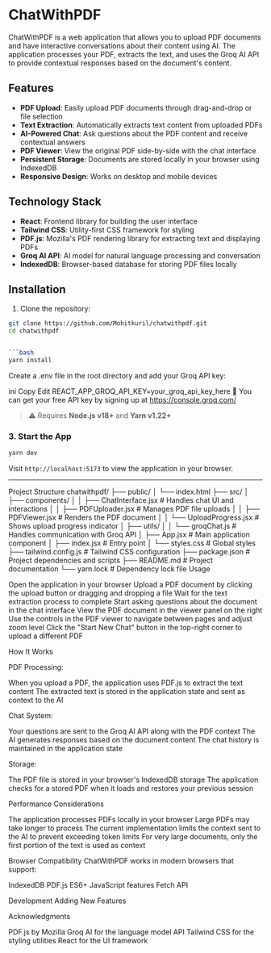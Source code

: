 # ChatWithPDF

ChatWithPDF is a web application that allows you to upload PDF documents and have interactive conversations about their content using AI. The application processes your PDF, extracts the text, and uses the Groq AI API to provide contextual responses based on the document's content.

## Features

- **PDF Upload**: Easily upload PDF documents through drag-and-drop or file selection
- **Text Extraction**: Automatically extracts text content from uploaded PDFs
- **AI-Powered Chat**: Ask questions about the PDF content and receive contextual answers
- **PDF Viewer**: View the original PDF side-by-side with the chat interface
- **Persistent Storage**: Documents are stored locally in your browser using IndexedDB
- **Responsive Design**: Works on desktop and mobile devices

## Technology Stack

- **React**: Frontend library for building the user interface
- **Tailwind CSS**: Utility-first CSS framework for styling
- **PDF.js**: Mozilla's PDF rendering library for extracting text and displaying PDFs
- **Groq AI API**: AI model for natural language processing and conversation
- **IndexedDB**: Browser-based database for storing PDF files locally

## Installation

1. Clone the repository:

````bash
git clone https://github.com/Mohitkuril/chatwithpdf.git
cd chatwithpdf


```bash
yarn install
````

Create a .env file in the root directory and add your Groq API key:

ini
Copy
Edit
REACT_APP_GROQ_API_KEY=your_groq_api_key_here
🔑 You can get your free API key by signing up at https://console.groq.com/



> ⚠️ Requires **Node.js v18+** and **Yarn v1.22+**

### 3. Start the App

```bash
yarn dev
```

Visit `http://localhost:5173` to view the application in your browser.

---

Project Structure
chatwithpdf/
├── public/
│ └── index.html
├── src/
│ ├── components/
│ │ ├── ChatInterface.jsx # Handles chat UI and interactions
│ │ ├── PDFUploader.jsx # Manages PDF file uploads
│ │ ├── PDFViewer.jsx # Renders the PDF document
│ │ └── UploadProgress.jsx # Shows upload progress indicator
│ ├── utils/
│ │ └── groqChat.js # Handles communication with Groq API
│ ├── App.jsx # Main application component
│ ├── index.jsx # Entry point
│ └── styles.css # Global styles
├── tailwind.config.js # Tailwind CSS configuration
├── package.json # Project dependencies and scripts
├── README.md # Project documentation
└── yarn.lock # Dependency lock file
Usage

Open the application in your browser
Upload a PDF document by clicking the upload button or dragging and dropping a file
Wait for the text extraction process to complete
Start asking questions about the document in the chat interface
View the PDF document in the viewer panel on the right
Use the controls in the PDF viewer to navigate between pages and adjust zoom level
Click the "Start New Chat" button in the top-right corner to upload a different PDF

How It Works

PDF Processing:

When you upload a PDF, the application uses PDF.js to extract the text content
The extracted text is stored in the application state and sent as context to the AI

Chat System:

Your questions are sent to the Groq AI API along with the PDF context
The AI generates responses based on the document content
The chat history is maintained in the application state

Storage:

The PDF file is stored in your browser's IndexedDB storage
The application checks for a stored PDF when it loads and restores your previous session

Performance Considerations

The application processes PDFs locally in your browser
Large PDFs may take longer to process
The current implementation limits the context sent to the AI to prevent exceeding token limits
For very large documents, only the first portion of the text is used as context

Browser Compatibility
ChatWithPDF works in modern browsers that support:

IndexedDB
PDF.js
ES6+ JavaScript features
Fetch API

Development
Adding New Features

Acknowledgments

PDF.js by Mozilla
Groq AI for the language model API
Tailwind CSS for the styling utilities
React for the UI framework
